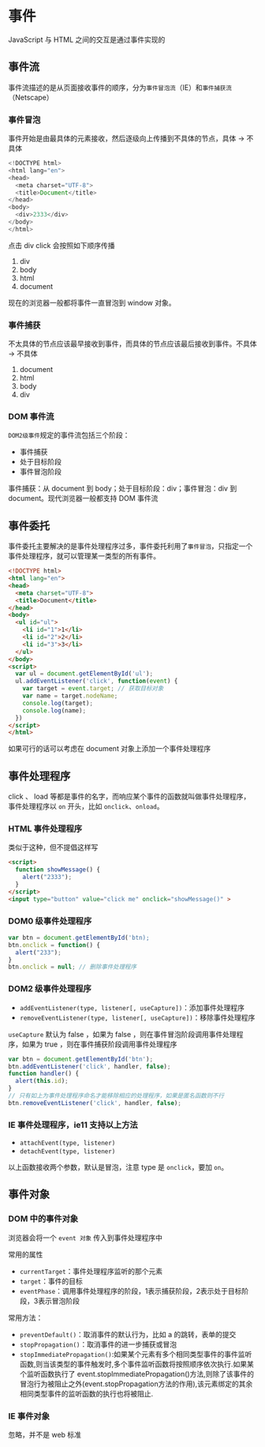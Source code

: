 # 事件
JavaScript 与 HTML 之间的交互是通过事件实现的
## 事件流
事件流描述的是从页面接收事件的顺序，分为`事件冒泡流`（IE）和`事件捕获流`（Netscape）
### 事件冒泡
事件开始是由最具体的元素接收，然后逐级向上传播到不具体的节点，具体 -> 不具体
```javascript
<!DOCTYPE html>
<html lang="en">
<head>
  <meta charset="UTF-8">
  <title>Document</title>
</head>
<body>
  <div>2333</div>
</body>
</html>
```
点击 div click 会按照如下顺序传播
1. div
2. body
3. html
4. document

现在的浏览器一般都将事件一直冒泡到 window 对象。
### 事件捕获
不太具体的节点应该最早接收到事件，而具体的节点应该最后接收到事件。不具体 -> 不具体
1. document
2. html
3. body
4. div
### DOM 事件流
`DOM2级事件`规定的事件流包括三个阶段：
- 事件捕获
- 处于目标阶段
- 事件冒泡阶段

事件捕获：从 document 到 body；处于目标阶段：div；事件冒泡：div 到 document。现代浏览器一般都支持 DOM 事件流

## 事件委托
事件委托主要解决的是事件处理程序过多，事件委托利用了`事件冒泡`，只指定一个事件处理程序，就可以管理某一类型的所有事件。
```html
<!DOCTYPE html>
<html lang="en">
<head>
  <meta charset="UTF-8">
  <title>Document</title>
</head>
<body>
  <ul id="ul">
    <li id="1">1</li>
    <li id="2">2</li>
    <li id="3">3</li>
  </ul>
</body>
<script>
  var ul = document.getElementById('ul');
  ul.addEventListener('click', function(event) {
    var target = event.target; // 获取目标对象
    var name = target.nodeName;
    console.log(target);
    console.log(name);
  })
</script>
</html>
```
如果可行的话可以考虑在 document 对象上添加一个事件处理程序

## 事件处理程序
click 、 load 等都是事件的名字，而响应某个事件的函数就叫做事件处理程序，事件处理程序以 `on` 开头，比如 `onclick`、`onload`。
### HTML 事件处理程序
类似于这种，但不提倡这样写
```html
<script>
  function showMessage() {
    alert("2333");
  }
</script>
<input type="button" value="click me" onclick="showMessage()" >
```
### DOM0 级事件处理程序
```javascript
var btn = document.getElementById('btn);
btn.onclick = function() {
  alert("233");
}
btn.onclick = null; // 删除事件处理程序
```
### DOM2 级事件处理程序
- `addEventListener(type, listener[, useCapture])`：添加事件处理程序
- `removeEventListener(type, listener[, useCapture])`：移除事件处理程序

`useCapture` 默认为 false ，如果为 false ，则在事件冒泡阶段调用事件处理程序，如果为 true ，则在事件捕获阶段调用事件处理程序
```javascript
var btn = document.getElementById('btn');
btn.addEventListener('click', handler, false);
function handler() {
  alert(this.id);
}
// 只有如上为事件处理程序命名才能移除相应的处理程序，如果是匿名函数则不行
btn.removeEventListener('click', handler, false);
```
### IE 事件处理程序，ie11 支持以上方法
- `attachEvent(type, listener)`
- `detachEvent(type, listener)`

以上函数接收两个参数，默认是冒泡，注意 type 是 `onclick`，要加 `on`。

## 事件对象
### DOM 中的事件对象
浏览器会将一个 `event 对象` 传入到事件处理程序中

常用的属性
- `currentTarget`：事件处理程序监听的那个元素
- `target`：事件的目标
- `eventPhase`：调用事件处理程序的阶段，1表示捕获阶段，2表示处于目标阶段，3表示冒泡阶段

常用方法：
- `preventDefault()`：取消事件的默认行为，比如 a 的跳转，表单的提交
- `stopPropagation()`：取消事件的进一步捕获或冒泡 
- `stopImmediatePropagation()`:如果某个元素有多个相同类型事件的事件监听函数,则当该类型的事件触发时,多个事件监听函数将按照顺序依次执行.如果某个监听函数执行了 event.stopImmediatePropagation()方法,则除了该事件的冒泡行为被阻止之外(event.stopPropagation方法的作用),该元素绑定的其余相同类型事件的监听函数的执行也将被阻止.

### IE 事件对象
忽略，并不是 web 标准
